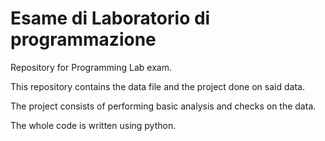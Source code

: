 # Esame di Laboratorio di programmazione
Repository for Programming Lab exam.

This repository contains the data file and the project done on said data.

The project consists of performing basic analysis and checks on the data.

The whole code is written using python.
